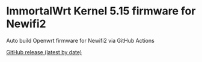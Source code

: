 # ImmortalWrt Kernel 5.15 firmware for Newifi2

Auto build Openwrt firmware for Newifi2 via GitHub Actions

[GitHub release (latest by date)](https://github.com/tongduychuong/Immortalwrt_Newifi2/releases/latest)
